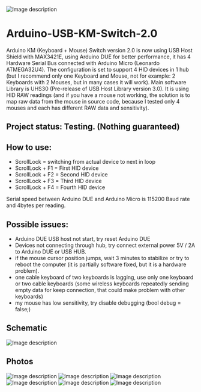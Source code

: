 ![Image description](https://github.com/nathalis/Arduino-USB-KM-Switch-2.0/blob/master/KM_switch2_icon.png?raw=true)

# Arduino-USB-KM-Switch-2.0
Arduino KM (Keyboard + Mouse) Switch version 2.0 is now using USB Host Shield with MAX3421E, using Arduino DUE for better performance, it has 4 Hardware Serial Bus connected with Arduino Micro (Leonardo ATMEGA32U4). The configuration is set to support 4 HID devices in 1 hub (but I recommend only one Keyboard and Mouse, not for example: 2 Keyboards with 2 Mouses, but in many cases it will work). Main software Library is UHS30 (Pre-release of USB Host Library version 3.0). It is using HID RAW readings (and if you have a mouse not working, the solution is to map raw data from the mouse in source code, because I tested only 4 mouses and each has different RAW data and sensitivity).

## Project status: Testing. (Nothing guaranteed)

## How to use:

- ScrollLock = switching from actual device to next in loop
- ScrollLock + F1 = First HID device
- ScrollLock + F2 = Second HID device
- ScrollLock + F3 = Third HID device
- ScrollLock + F4 = Fourth HID device

Serial speed between Arduino DUE and Arduino Micro is 115200 Baud rate and 4bytes per reading.

## Possible issues:

- Arduino DUE USB host not start, try reset Arduino DUE
- Devices not connecting through hub, try connect external power 5V / 2A to Arduino DUE or USB HUB.
- if the mouse cursor position jumps, wait 3 minutes to stabilize or try to reboot the computer (it is partially software fixed, but it is a hardware problem).
- one cable keyboard of two keyboards is lagging, use only one keyboard or two cable keyboards (some wireless keyboards repeatedly sending empty data for keep connection, that could make problem with other keyboards)
- my mouse has low sensitivity, try disable debugging (bool debug = false;)

## Schematic

![Image description](https://github.com/nathalis/Arduino-USB-KM-Switch-2.0/blob/master/KM_STATION1.png?raw=true)

## Photos

![Image description](https://github.com/nathalis/Arduino-USB-KM-Switch-2.0/blob/master/Photos/1.jpg?raw=true)
![Image description](https://github.com/nathalis/Arduino-USB-KM-Switch-2.0/blob/master/Photos/2.jpg?raw=true)
![Image description](https://github.com/nathalis/Arduino-USB-KM-Switch-2.0/blob/master/Photos/3.jpg?raw=true)
![Image description](https://github.com/nathalis/Arduino-USB-KM-Switch-2.0/blob/master/Photos/4.jpg?raw=true)
![Image description](https://github.com/nathalis/Arduino-USB-KM-Switch-2.0/blob/master/Photos/5.jpg?raw=true)
![Image description](https://github.com/nathalis/Arduino-USB-KM-Switch-2.0/blob/master/Photos/6.jpg?raw=true)
